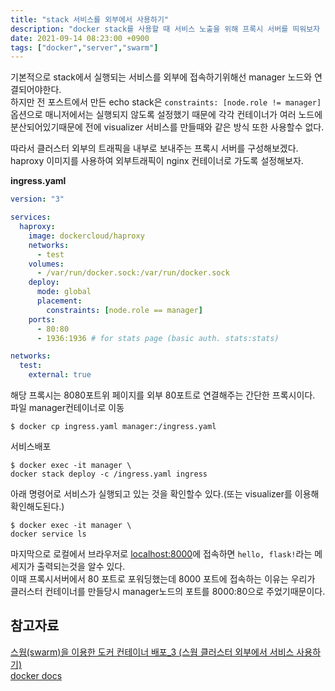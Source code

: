 ```yaml
---
title: "stack 서비스를 외부에서 사용하기"
description: "docker stack를 사용할 때 서비스 노출을 위해 프록시 서버를 띄워보자 :)"
date: 2021-09-14 08:23:00 +0900
tags: ["docker","server","swarm"]
---
```


기본적으로 stack에서 실행되는 서비스를 외부에 접속하기위해선 manager 노드와 연결되어야한다.  
하지만 전 포스트에서 만든 echo stack은 `constraints: [node.role != manager]`옵션으로 매니저에서는 실행되지 않도록 설정했기 때문에 각각 컨테이너가 여러 노드에 분산되어있기때문에 전에 visualizer 서비스를 만들때와 같은 방식 또한 사용할수 없다.  

따라서 클러스터 외부의 트래픽을 내부로 보내주는 프록시 서버를 구성해보겠다.  
haproxy 이미지를 사용하여 외부트래픽이 nginx 컨테이너로 가도록 설정해보자.  

**ingress.yaml**
```yaml
version: "3"

services:
  haproxy:
    image: dockercloud/haproxy
    networks:
      - test
    volumes:
      - /var/run/docker.sock:/var/run/docker.sock
    deploy:
      mode: global
      placement:
        constraints: [node.role == manager]
    ports:
      - 80:80
      - 1936:1936 # for stats page (basic auth. stats:stats)

networks:
  test:
    external: true
```
해당 프록시는 8080포트위 페이지를 외부 80포트로 연결해주는 간단한 프록시이다.  
파일 manager컨테이너로 이동
```
$ docker cp ingress.yaml manager:/ingress.yaml
```
서비스배포
```
$ docker exec -it manager \
docker stack deploy -c /ingress.yaml ingress
```
아래 명령어로 서비스가 실행되고 있는 것을 확인할수 있다.(또는 visualizer를 이용해 확인해도된다.)
```
$ docker exec -it manager \
docker service ls
```

마지막으로 로컬에서 브라우저로 [localhost:8000](http://localhost:8000)에 접속하면 `hello, flask!`라는 메세지가 출력되는것을 알수 있다.  
이때 프록시서버에서 80 포트로 포워딩했는데 8000 포트에 접속하는 이유는 우리가 클러스터 컨테이너를 만들당시 manager노드의 포트를 8000:80으로 주었기때문이다.  


## 참고자료
[스웜(swarm)을 이용한 도커 컨테이너 배포_3 (스웜 클러스터 외부에서 서비스 사용하기)](https://cornswrold.tistory.com/516?category=930033)  
[docker docs](https://docs.docker.com/engine/swarm/ingress/)